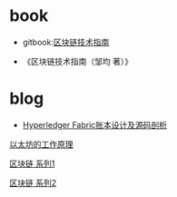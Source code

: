 
# book 
- gitbook:[区块链技术指南](https://github.com/yeasy/blockchain_guide)

- 《区块链技术指南（邹均 著）》
 

# blog 
- [Hyperledger Fabric账本设计及源码剖析
](https://zhuanlan.zhihu.com/p/31170225)

[以太坊的工作原理](http://www.jianshu.com/p/55dcefe9c421)


 
[区块链 系列1](http://blog.csdn.net/yeasy)

[区块链 系列2](http://www.cnblogs.com/studyzy/tag/%E5%8C%BA%E5%9D%97%E9%93%BE/)

 


